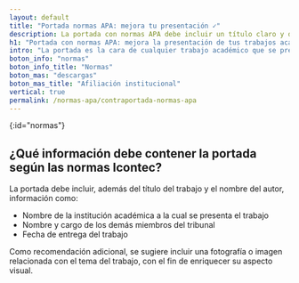 ```yaml
---
layout: default
title: "Portada normas APA: mejora tu presentación ✓"
description: La portada con normas APA debe incluir un título claro y descriptivo, el nombre del autor o autores, su afiliación institucional y fecha de entrega. Mira más!
h1: "Portada con normas APA: mejora la presentación de tus trabajos académicos"
intro: "La portada es la cara de cualquier trabajo académico que se presente y su presentación correctamente es muy importante para mostrar profesionalismo y precisión en la comunicación escrita."
boton_info: "normas"
boton_info_title: "Normas"
boton_mas: "descargas"
boton_mas_title: "Afiliación institucional"
vertical: true
permalink: /normas-apa/contraportada-normas-apa
---
```

<!-- Anclaje para que la barra fijada no cubra el siguiente subtítulo -->
{:id="normas"}

## ¿Qué información debe contener la portada según las normas Icontec?

La portada debe incluir, además del título del trabajo y el nombre del autor, información como:

- Nombre de la institución académica a la cual se presenta el trabajo
- Nombre y cargo de los demás miembros del tribunal
- Fecha de entrega del trabajo

Como recomendación adicional, se sugiere incluir una fotografía o imagen relacionada con el tema del trabajo, con el fin de enriquecer su aspecto visual.